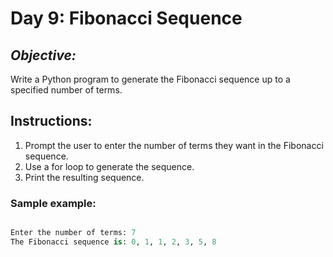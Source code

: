 # Day 9: Fibonacci Sequence
## *Objective:*
Write a Python program to generate the Fibonacci sequence up to a specified number of terms.

## Instructions:
1. Prompt the user to enter the number of terms they want in the Fibonacci sequence.
2. Use a for loop to generate the sequence.
3. Print the resulting sequence.
### Sample example:
```python

Enter the number of terms: 7
The Fibonacci sequence is: 0, 1, 1, 2, 3, 5, 8
